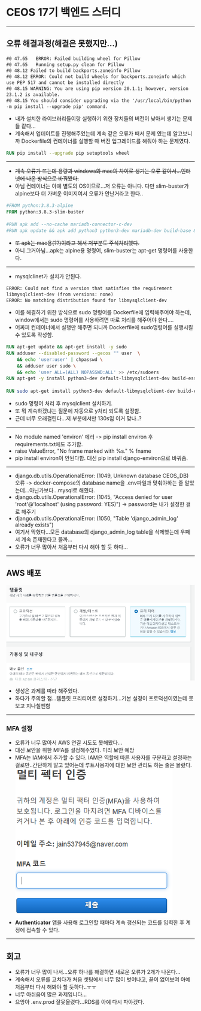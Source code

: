 # CEOS 17기 백엔드 스터디

------
## 오류 해결과정(해결은 못했지만...)

```
#0 47.65   ERROR: Failed building wheel for Pillow
#0 47.65   Running setup.py clean for Pillow
#0 48.12 Failed to build backports.zoneinfo Pillow
#0 48.12 ERROR: Could not build wheels for backports.zoneinfo which use PEP 517 and cannot be installed directly
#0 48.15 WARNING: You are using pip version 20.1.1; however, version 23.1.2 is available.
#0 48.15 You should consider upgrading via the '/usr/local/bin/python -m pip install --upgrade pip' command.
```
- 내가 설치한 라이브러리들이랑 실행하기 위한 장치들의 버전이 낮아서 생기는 문제들 같다...
- 계속해서 업데이트를 진행해주었는데 계속 같은 오류가 떠서 문제 였는데 알고보니까 Dockerfile의 컨테이너를 실행할 때 버전 업그레이드를 해줘야 하는 문제였다.
```Dockerfile
RUN pip install --upgrade pip setuptools wheel
```
----
- ~~계속 오류가 뜨는데 용량과 windows와 mac의 차이로 생기는 오류 같아서...인터넷에 나온 방식으로 바꿔봤다.~~
- 아님 컨테이너는 아예 별도의 OS이므로...저 오류는 아니다. 다만 slim-buster가 alpine보다 더 가벼운 이미지여서 오류가 안난거라고 한다..
```Dockerfile
#FROM python:3.8.3-alpine
FROM python:3.8.3-slim-buster

#RUN apk add --no-cache mariadb-connector-c-dev
#RUN apk update && apk add python3 python3-dev mariadb-dev build-base && pip3 install mysqlclient && apk del python3-dev mariadb-dev build-base
```
- ~~또 apk는 mac용(??)이라고 해서 저부분도 주석처리했다.~~
- 아니 그거아님...apk는 alpine용 명령어, slim-buster는 apt-get 명령어를 사용한다.
---
- mysqlclinet가 설치가 안된다.
```
ERROR: Could not find a version that satisfies the requirement libmysqlclient-dev (from versions: none)
ERROR: No matching distribution found for libmysqlclient-dev
```
- 이를 해결하기 위한 방식으로 sudo 명령어를 Dockerfile에 입력해주어야 하는데, window에서는 sudo 명령어를 사용하려면 따로 처리를 해주어야 한다....
- 어짜피 컨테이너에서 실행만 해주면 되니까 Dockerfile에 sudo명령어를 실행시킬 수 있도록 작성함.
```Dockerfile
RUN apt-get update && apt-get install -y sudo
RUN adduser --disabled-password --gecos "" user  \
    && echo 'user:user' | chpasswd \
    && adduser user sudo \
    && echo 'user ALL=(ALL) NOPASSWD:ALL' >> /etc/sudoers
RUN apt-get -y install python3-dev default-libmysqlclient-dev build-essential

RUN sudo apt-get install python3-dev default-libmysqlclient-dev build-essential
```
- sudo 명령어 처리 후 mysqlclient 설치하기.
- 또  뭐 계속하겠냐는 질문에 자동으로 y처리 되도록 설정함.
- 근데 너무 오래걸린다...저 부분에서만 130s임 이거 맞나..?
---
- No module named 'environ' 에러 -> pip install environ 후 requirements.txt에도 추가함.
-  raise ValueError, "No frame marked with %s." % fname
- pip install environ이 안된다함. 대신 pip install django-environ으로 바꿔줌.
---
- django.db.utils.OperationalError: (1049, Unknown database CEOS_DB) 오류 -> docker-compose의 database name을 .env파일과 맞춰야하는 줄 알았는데...아닌가보다...mysql로 해줬다.
- django.db.utils.OperationalError: (1045, "Access denied for user 'root'@'localhost' (using password: YES)") -> password는 내가 설정한 걸로 해주기
- django.db.utils.OperationalError: (1050, "Table 'django_admin_log' already exists") 
- 여기서 막혔다...모든 database의 django_admin_log table을 삭제했는데 우째서 계속 존재한다고 뜰까...
- 오류가 너무 많아서 처음부터 다시 해야 할 듯 하다...
---
## AWS 배포

![rds.png](rds.png)

- 생성은 과제를 따라 해주었다.
- 하다가 주의할 점...템플릿 프리티어로 설정하기...기본 설정이 프로덕션이였는데 못보고 지나칠뻔함

---
### MFA 설정
- 오류가 너무 많아서 AWS 연결 시도도 못해봤다...
- 대신 보안을 위한 MFA를 설정해주었다. 미리 보안 예방
- MFA는 IAM에서 추가할 수 있다. IAM은 역할에 따른 사용자를 구분하고 설정하는 걸로만..간단하게 알고 있어는데 루트사용자에 대한 보안 관리도 하는 줄은 몰랐다.
![MFA.png](MFA.png)
- **Authenticator** 앱을 사용해 로그인할 때마다 계속 갱신되는 코드를 입력한 후 계정에 접속할 수 있다.
---
## 회고
- 오류가 너무 많이 나서...오류 하나를 해결하면 새로운 오류가 2개가 나온다...
- 계속해서 오류를 고치다가 처음 셋팅에서 너무 많이 벗어나고, 끝이 없어보여 아예 처음부터 다시 해봐야 할 듯하다..ㅜㅜ
- 너무 아쉬움이 많은 과제입니다...
- 으앙아 .env.prod 잘못올렸다...RDS를 아예 다시 파야겠다.
